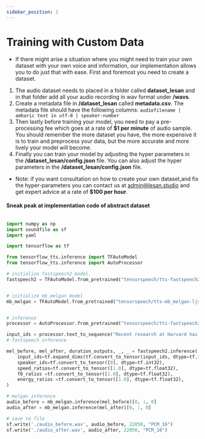 ```yaml
---
sidebar_position: 1
---
```


# Training with Custom Data

- If there might arise a situation where you might need to train your own dataset with your own voice and information, our
implementation allows you to do just that with ease. First and foremost you need to create a dataset.

1. The audio dataset needs to placed in a folder called **dataset_lesan** and in that folder add all your audio recording in wav format under **/wavs**.
2. Create a metadata file in **/dataset_lesan** called **metadata.csv**. The metadata file should have the following columns:
    ```audiofilename | amharic text in utf-8 | speaker-number```
3. Then lastly before training your model, you need to pay a pre-processing fee which goes at a rate of **$1 per minute** of audio sample. You should remember the more dataset you have, the more expensive it is to train and preprocess your data, but the more accurate and more lively your model will become.
4. Finally you can train your model by adjusting the hyper parameters in the **/dataset_lesan/config.json** file. You can also adjust the hyper parameters in the **/dataset_lesan/config.json** file.

- Note: if you want consultation on how to create your own dataset,and fix the hyper-parameters you can contact us at admin@lesan.studio and get expert advice at a rate of **$100 per hour**.

#### Sneak peak at implementation code of abstract dataset

```python abstract data class modification

import numpy as np
import soundfile as sf
import yaml

import tensorflow as tf

from tensorflow_tts.inference import TFAutoModel
from tensorflow_tts.inference import AutoProcessor

# initialize fastspeech2 model.
fastspeech2 = TFAutoModel.from_pretrained("tensorspeech/tts-fastspeech2-ljspeech-en")


# initialize mb_melgan model
mb_melgan = TFAutoModel.from_pretrained("tensorspeech/tts-mb_melgan-ljspeech-en")


# inference
processor = AutoProcessor.from_pretrained("tensorspeech/tts-fastspeech2-ljspeech-en")

input_ids = processor.text_to_sequence("Recent research at Harvard has shown meditating for as little as 8 weeks, can actually increase the grey matter in the parts of the brain responsible for emotional regulation, and learning.")
# fastspeech inference

mel_before, mel_after, duration_outputs, _, _ = fastspeech2.inference(
    input_ids=tf.expand_dims(tf.convert_to_tensor(input_ids, dtype=tf.int32), 0),
    speaker_ids=tf.convert_to_tensor([0], dtype=tf.int32),
    speed_ratios=tf.convert_to_tensor([1.0], dtype=tf.float32),
    f0_ratios =tf.convert_to_tensor([1.0], dtype=tf.float32),
    energy_ratios =tf.convert_to_tensor([1.0], dtype=tf.float32),
)

# melgan inference
audio_before = mb_melgan.inference(mel_before)[0, :, 0]
audio_after = mb_melgan.inference(mel_after)[0, :, 0]

# save to file
sf.write('./audio_before.wav', audio_before, 22050, "PCM_16")
sf.write('./audio_after.wav', audio_after, 22050, "PCM_16")

```
